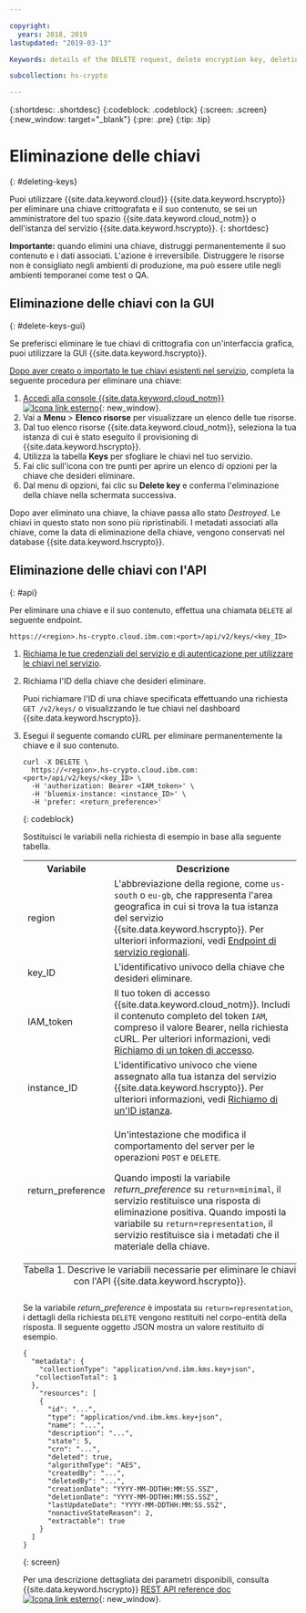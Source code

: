 ```yaml
---

copyright:
  years: 2018, 2019
lastupdated: "2019-03-13"

Keywords: details of the DELETE request, delete encryption key, deleting keys, Variable Description region

subcollection: hs-crypto

---
```


{:shortdesc: .shortdesc}
{:codeblock: .codeblock}
{:screen: .screen}
{:new_window: target="_blank"}
{:pre: .pre}
{:tip: .tip}

# Eliminazione delle chiavi
{: #deleting-keys}

Puoi utilizzare {{site.data.keyword.cloud}} {{site.data.keyword.hscrypto}} per eliminare una chiave crittografata e il suo contenuto, se sei un amministratore del tuo spazio {{site.data.keyword.cloud_notm}} o dell'istanza del servizio {{site.data.keyword.hscrypto}}.
{: shortdesc}

**Importante:** quando elimini una chiave, distruggi permanentemente il suo contenuto e i dati associati. L'azione è irreversibile. Distruggere le risorse non è consigliato negli ambienti di produzione, ma può essere utile negli ambienti temporanei come test o QA.

## Eliminazione delle chiavi con la GUI
{: #delete-keys-gui}

Se preferisci eliminare le tue chiavi di crittografia con un'interfaccia grafica, puoi utilizzare la GUI {{site.data.keyword.hscrypto}}.

[Dopo aver creato o importato le tue chiavi esistenti nel servizio](/docs/services/hs-crypto/create-root-keys.html), completa la seguente procedura per eliminare una chiave:

1. [Accedi alla console {{site.data.keyword.cloud_notm}} ![Icona link esterno](../../icons/launch-glyph.svg "Icona link esterno")](https://cloud.ibm.com/){: new_window}.
2. Vai a **Menu** &gt; **Elenco risorse** per visualizzare un elenco delle tue risorse.
3. Dal tuo elenco risorse {{site.data.keyword.cloud_notm}}, seleziona la tua istanza di cui è stato eseguito il provisioning di {{site.data.keyword.hscrypto}}.
4. Utilizza la tabella **Keys** per sfogliare le chiavi nel tuo servizio.
5. Fai clic sull'icona con tre punti per aprire un elenco di opzioni per la chiave che desideri eliminare.
6. Dal menu di opzioni, fai clic su **Delete key** e conferma l'eliminazione della chiave nella schermata successiva.

Dopo aver eliminato una chiave, la chiave passa allo stato _Destroyed_. Le chiavi in questo stato non sono più ripristinabili. I metadati associati alla chiave, come la data di eliminazione della chiave, vengono conservati nel database {{site.data.keyword.hscrypto}}.

## Eliminazione delle chiavi con l'API
{: #api}

Per eliminare una chiave e il suo contenuto, effettua una chiamata `DELETE` al seguente endpoint.

```
https://<region>.hs-crypto.cloud.ibm.com:<port>/api/v2/keys/<key_ID>
```

1. [Richiama le tue credenziali del servizio e di autenticazione per utilizzare le chiavi nel servizio](/docs/services/hs-crypto/access-api.html).

2. Richiama l'ID della chiave che desideri eliminare.

    Puoi richiamare l'ID di una chiave specificata effettuando una richiesta `GET /v2/keys/` o visualizzando le tue chiavi nel dashboard {{site.data.keyword.hscrypto}}.

3. Esegui il seguente comando cURL per eliminare permanentemente la chiave e il suo contenuto.

    ```cURL
    curl -X DELETE \
      https://<region>.hs-crypto.cloud.ibm.com:<port>/api/v2/keys/<key_ID> \
      -H 'authorization: Bearer <IAM_token>' \
      -H 'bluemix-instance: <instance_ID>' \
      -H 'prefer: <return_preference>'
    ```
    {: codeblock}
    <!--    To work with keys within a Cloud Foundry org and space in your account, replace `Bluemix-Instance` with the appropriate `Bluemix-org` and `Bluemix-space` headers. [For more information, see the {{site.data.keyword.hscrypto}} API reference doc ![External link icon](../../icons/launch-glyph.svg "External link icon")](https://{DomainName}/apidocs/hs-crypto){: new_window}.
        {: tip} -->

    Sostituisci le variabili nella richiesta di esempio in base alla seguente tabella.
    <table>
      <tr>
        <th>Variabile</th>
        <th>Descrizione</th>
      </tr>
      <tr>
        <td><varname>region</varname></td>
        <td>L'abbreviazione della regione, come <code>us-south</code> o <code>eu-gb</code>, che rappresenta l'area geografica in cui si trova la tua istanza del servizio {{site.data.keyword.hscrypto}}. Per ulteriori informazioni, vedi <a href="/docs/services/hs-crypto/regions.html#endpoints">Endpoint di servizio regionali</a>.</td>
      </tr>
      <tr>
        <td><varname>key_ID</varname></td>
        <td>L'identificativo univoco della chiave che desideri eliminare.</td>
      </tr>
      <tr>
        <td><varname>IAM_token</varname></td>
        <td>Il tuo token di accesso {{site.data.keyword.cloud_notm}}. Includi il contenuto completo del token <code>IAM</code>, compreso il valore Bearer, nella richiesta cURL. Per ulteriori informazioni, vedi <a href="/docs/services/hs-crypto/access-api.html#retrieve-token">Richiamo di un token di accesso</a>.</td>
      </tr>
      <tr>
        <td><varname>instance_ID</varname></td>
        <td>L'identificativo univoco che viene assegnato alla tua istanza del servizio {{site.data.keyword.hscrypto}}. Per ulteriori informazioni, vedi <a href="/docs/services/hs-crypto/access-api.html#retrieve-instance-ID">Richiamo di un'ID istanza</a>.</td>
      </tr>
      <tr>
        <td><varname>return_preference</varname></td>
        <td><p>Un'intestazione che modifica il comportamento del server per le operazioni <code>POST</code> e <code>DELETE</code>.</p><p>Quando imposti la variabile <em>return_preference</em> su <code>return=minimal</code>, il servizio restituisce una risposta di eliminazione positiva. Quando imposti la variabile su <code>return=representation</code>, il servizio restituisce sia i metadati che il materiale della chiave.</p></td>
      </tr>
      <caption style="caption-side:bottom;">Tabella 1. Descrive le variabili necessarie per eliminare le chiavi con l'API {{site.data.keyword.hscrypto}}.</caption>
    </table>

    Se la variabile _return_preference_ è impostata su `return=representation`, i dettagli della richiesta `DELETE` vengono restituiti nel corpo-entità della risposta. Il seguente oggetto JSON mostra un valore restituito di esempio.
    ```
    {
      "metadata": {
        "collectionType": "application/vnd.ibm.kms.key+json",
       "collectionTotal": 1
      },
        "resources": [
        {
          "id": "...",
          "type": "application/vnd.ibm.kms.key+json",
          "name": "...",
          "description": "...",
          "state": 5,
          "crn": "...",
          "deleted": true,
          "algorithmType": "AES",
          "createdBy": "...",
          "deletedBy": "...",
          "creationDate": "YYYY-MM-DDTHH:MM:SS.SSZ",
          "deletionDate": "YYYY-MM-DDTHH:MM:SS.SSZ",
          "lastUpdateDate": "YYYY-MM-DDTHH:MM:SS.SSZ",
          "nonactiveStateReason": 2,
          "extractable": true
        }
      ]
    }
    ```
    {: screen}

    Per una descrizione dettagliata dei parametri disponibili, consulta {{site.data.keyword.hscrypto}} [REST API reference doc ![Icona link esterno](../../icons/launch-glyph.svg "Icona link esterno")](https://{DomainName}/apidocs/hs-crypto){: new_window}.
